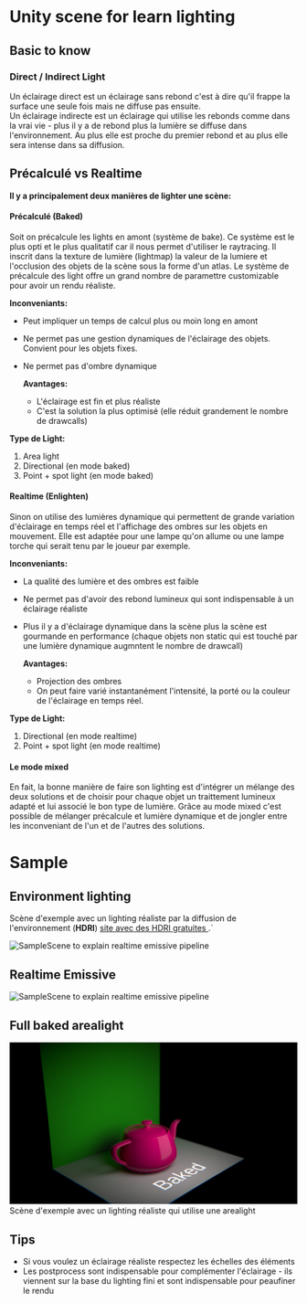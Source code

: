 # Unity scene for learn lighting
## Basic to know

### Direct / Indirect Light
Un éclairage direct est un éclairage sans rebond c'est à dire qu'il frappe la surface une seule fois mais ne diffuse pas ensuite.  
Un éclairage indirecte est un éclairage qui utilise les rebonds comme dans la vrai vie - plus il y a de rebond plus la lumière se diffuse dans l'environnement. Au plus elle est proche du premier rebond et au plus elle sera intense dans sa diffusion.

## Précalculé vs Realtime
**Il y a principalement deux manières de lighter une scène:**  
#### Précalculé (Baked)
Soit on précalcule les lights en amont (système de bake). Ce système est le plus opti et le plus qualitatif car il nous permet d'utiliser le raytracing. Il inscrit dans la texture de lumière (lightmap) la valeur de la lumiere et l'occlusion des objets de la scène sous la forme d'un atlas. Le système de précalcule des light offre un grand nombre de paramettre customizable pour avoir un rendu réaliste.  
  
**Inconveniants:**   
- Peut impliquer un temps de calcul plus ou moin long en amont
- Ne permet pas une gestion dynamiques de l'éclairage des objets. Convient pour les objets fixes.
- Ne permet pas d'ombre dynamique
  
  **Avantages:**   
  - L'éclairage est fin et plus réaliste
  - C'est la solution la plus optimisé (elle réduit grandement le nombre de drawcalls)
  
 **Type de Light:**  
1. Area light
2. Directional (en mode baked)
3. Point + spot light (en mode baked)
  
#### Realtime (Enlighten)
Sinon on utilise des lumières dynamique qui permettent de grande variation d'éclairage en temps réel et l'affichage des ombres sur les objets en mouvement. Elle est adaptée pour une lampe qu'on allume ou une lampe torche qui serait tenu par le joueur par exemple.

**Inconveniants:**  
- La qualité des lumière et des ombres est faible
- Ne permet pas d'avoir des rebond lumineux qui sont indispensable à un éclairage réaliste
- Plus il y a d'éclairage dynamique dans la scène plus la scène est gourmande en performance (chaque objets non static qui est touché par une lumière dynamique augmntent le nombre de drawcall)
  
  **Avantages:**  
  - Projection des ombres
  - On peut faire varié instantanément l'intensité, la porté ou la couleur de l'éclairage en temps réel.
  
 **Type de Light:**  
 1. Directional (en mode realtime)
 2. Point + spot light (en mode realtime)
  
#### Le mode mixed
En fait, la bonne manière de faire son lighting est d'intégrer un mélange des deux solutions et de choisir pour chaque objet un traittement lumineux adapté et lui associé le bon type de lumière.
  Grâce au mode mixed c'est possible de mélanger précalcule et lumière dynamique et de jongler entre les inconveniant de l'un et de l'autres des solutions.

# Sample
## Environment lighting

Scène d'exemple avec un lighting réaliste par la diffusion de l'environnement (**HDRI**) [site avec des HDRI gratuites ](https://polyhaven.com/hdris).`

![SampleScene to explain realtime emissive pipeline](https://github.com/celiacjoe/Lighting/assets/img/RealtimeEmissive.png)

## Realtime Emissive

![SampleScene to explain realtime emissive pipeline](assets/images/RealtimeEmissive.png)
  
## Full baked arealight

![SampleScene to explain full baked realitic light](images/BakedArealLight.png)
Scène d'exemple avec un lighting réaliste qui utilise une arealight
## Tips

- Si vous voulez un éclairage réaliste respectez les échelles des éléments
- Les postprocess sont indispensable pour complémenter l'éclairage - ils viennent sur la base du lighting fini et sont indispensable pour peaufiner le rendu
